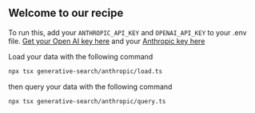 ## Welcome to our recipe

To run this, add your `ANTHROPIC_API_KEY` and `OPENAI_API_KEY` to your .env file. 
[Get your Open AI key here](https://platform.openai.com/account/api-keys) and your [Anthropic key here]()


Load your data with the following command

```bash
npx tsx generative-search/anthropic/load.ts
```

then query your data with the following command

```bash
npx tsx generative-search/anthropic/query.ts
```
